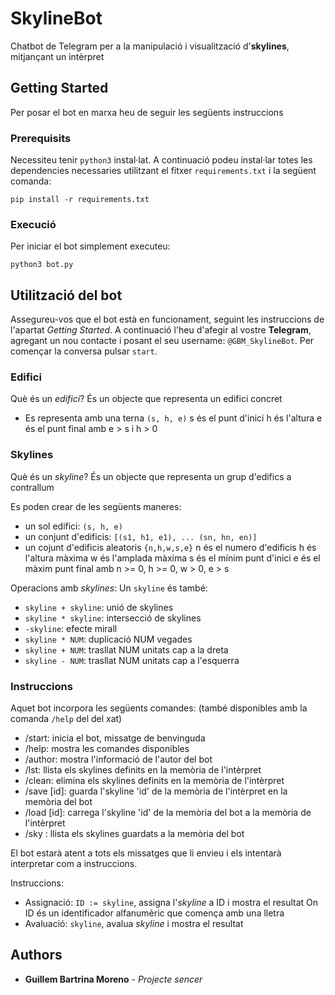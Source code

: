 # SkylineBot

Chatbot de Telegram per a la manipulació i visualització d'**skylines**, mitjançant un intèrpret

## Getting Started

Per posar el bot en marxa heu de seguir les següents instruccions

### Prerequisits

Necessiteu tenir `python3` instal·lat. A continuació podeu instal·lar totes les dependencies necessaries utilitzant el fitxer `requirements.txt` i la següent comanda:
```
pip install -r requirements.txt
```

### Execució

Per iniciar el bot simplement executeu:
```
python3 bot.py
```

## Utilització del bot

Assegureu-vos que el bot està en funcionament, seguint les instruccions de l'apartat *Getting Started*.
A continuació l'heu d'afegir al vostre **Telegram**, agregant un nou contacte i posant el seu username: `@GBM_SkylineBot`.
Per començar la conversa pulsar `start`.

### Edifici

Què és un *edifici*?
És un objecte que representa un edifici concret

- Es representa amb una terna `(s, h, e)`
s és el punt d'inici
h és l'altura
e és el punt final
amb e > s i h > 0


### Skylines

Què és un *skyline*?
És un objecte que representa un grup d'edifics a contrallum

Es poden crear de les següents maneres:
- un sol edifici: `(s, h, e)`
- un conjunt d'edificis: `[(s1, h1, e1), ... (sn, hn, en)]`
- un cojunt d'edificis aleatoris `{n,h,w,s,e}`
n és el numero d'edificis
h és l'altura màxima
w és l'amplada màxima
s és el mínim punt d'inici
e és el màxim punt final
amb n >= 0, h >= 0, w > 0, e > s

Operacions amb *skylines*: 
Un `skyline` és també:
* `skyline + skyline`: unió de skylines
* `skyline * skyline`: intersecció de skylines
* `-skyline`: efecte mirall
* `skyline * NUM`: duplicació NUM vegades
* `skyline + NUM`: trasllat NUM unitats cap a la dreta
* `skyline - NUM`: trasllat NUM unitats cap a l'esquerra

### Instruccions

Aquet bot incorpora les següents comandes: (també disponibles amb la comanda `/help` del del xat)

* /start: inicia el bot, missatge de benvinguda
* /help: mostra les comandes disponibles
* /author: mostra l'informació de l'autor del bot
* /lst: llista els skylines definits en la memòria de l'intèrpret
* /clean: elimina els skylines definits en la memòria de l'intèrpret
* /save [id]: guarda l'skyline 'id' de la memòria de l'intèrpret en la memòria del bot
* /load [id]: carrega l'skyline 'id' de la memòria del bot a la memòria de l'intèrpret
* /sky : llista els skylines guardats a la memòria del bot

El bot estarà atent a tots els missatges que li envieu i els intentarà interpretar com a instruccions.

Instruccions:

* Assignació: `ID := skyline`, assigna l'*skyline* a ID i mostra el resultat
On ID és un identificador alfanumèric que comença amb una lletra
* Avaluació: `skyline`, avalua *skyline* i mostra el resultat

## Authors

* **Guillem Bartrina Moreno** - *Projecte sencer*

